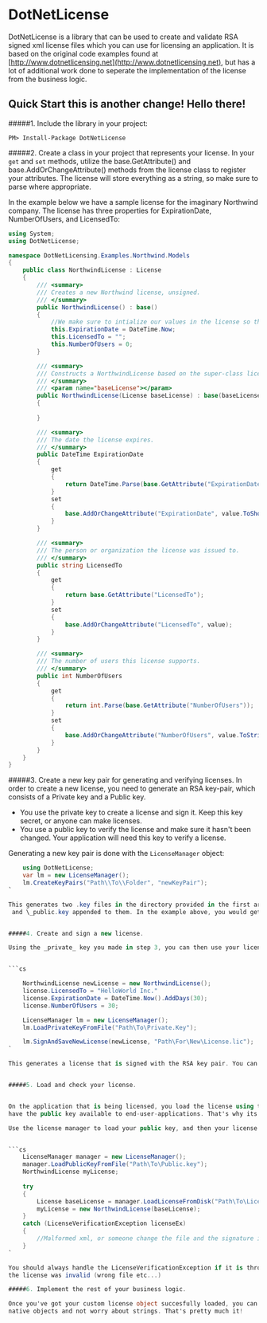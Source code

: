 # DotNetLicense

DotNetLicense is a library that can be used to create and validate RSA signed xml license files which you can use for licensing an application.
 It is based on the original code examples found at [http://www.dotnetlicensing.net](http://www.dotnetlicensing.net), but has a lot of additional work done to seperate the implementation of the license from
the business logic. 

## Quick Start this is another change! Hello there!

#####1. Include the library in your project:

`PM> Install-Package DotNetLicense`

#####2. Create a class in your project that represents your license.
 In your `get` and `set` methods, utilize the base.GetAttribute() and base.AddOrChangeAttribute() methods from the
    license class to register your attributes. The license will store everything as a string, so make sure to parse where appropriate. 

In the example below we have a sample license for the imaginary Northwind company. The license has three properties for ExpirationDate, NumberOfUsers, and LicensedTo:

```cs
using System;
using DotNetLicense;

namespace DotNetLicensing.Examples.Northwind.Models
{
    public class NorthwindLicense : License
    {
        /// <summary>
        /// Creates a new Northwind license, unsigned. 
        /// </summary>
        public NorthwindLicense() : base()
        {
            //We make sure to intialize our values in the license so that we have base values. 
            this.ExpirationDate = DateTime.Now;
            this.LicensedTo = "";
            this.NumberOfUsers = 0;
        }

        /// <summary>
        /// Constructs a NorthwindLicense based on the super-class license returned from DotNetLicense.LicenseManager
        /// </summary>
        /// <param name="baseLicense"></param>
        public NorthwindLicense(License baseLicense) : base(baseLicense.ToXml())
        {
         
        }

        /// <summary>
        /// The date the license expires. 
        /// </summary>
        public DateTime ExpirationDate
        {
            get
            {
                return DateTime.Parse(base.GetAttribute("ExpirationDate"));
            }
            set
            {
                base.AddOrChangeAttribute("ExpirationDate", value.ToShortDateString());
            }
        }

        /// <summary>
        /// The person or organization the license was issued to.
        /// </summary>
        public string LicensedTo
        {
            get
            {
                return base.GetAttribute("LicensedTo");
            }
            set
            {
                base.AddOrChangeAttribute("LicensedTo", value);
            }
        }

        /// <summary>
        /// The number of users this license supports. 
        /// </summary>
        public int NumberOfUsers
        {
            get
            {
                return int.Parse(base.GetAttribute("NumberOfUsers"));
            }
            set
            {
                base.AddOrChangeAttribute("NumberOfUsers", value.ToString());
            }
        }
    }
}
```
#####3. Create a new key pair for generating and verifying licenses. 
In order to create a new license, you need to generate an RSA key-pair, which consists of a Private key and a Public key.   
- You use the private key to create a license and sign it. Keep this key secret, or anyone can make licenses. 
- You use a public key to verify the license and make sure it hasn't been changed. Your application will need this key to verify a license.  

Generating a new key pair is done with the `LicenseManager` object: 
```cs
    using DotNetLicense;
    var lm = new LicenseManager();
    lm.CreateKeyPairs("Path\\To\\Folder", "newKeyPair");
`

This generates two .key files in the directory provided in the first argument. They will have the name given in the second argument, with _private.key
 and \_public.key appended to them. In the example above, you would get newKeyPair\_private.key and newKeyPair\_public.key. 


#####4. Create and sign a new license.

Using the _private_ key you made in step 3, you can then use your license class and the license manager to create a new license: 


```cs

    NorthwindLicense newLicense = new NorthwindLicense();
    license.LicensedTo = "HelloWorld Inc."
    license.ExpirationDate = DateTime.Now().AddDays(30);
    license.NumberOfUsers = 30;    

    LicenseManager lm = new LicenseManager();
    lm.LoadPrivateKeyFromFile("Path\To\Private.Key");

    lm.SignAndSaveNewLicense(newLicense, "Path\For\New\License.lic");
`

This generates a license that is signed with the RSA key pair. You can send this license to the end user or otherwise use your license. 


#####5. Load and check your license. 


On the application that is being licensed, you load the license using the _public_ key from your keypair. You'll need to bundle or otherwise
have the public key available to end-user-applications. That's why its called public! 

Use the license manager to load your public key, and then your license: 


```cs
    LicenseManager manager = new LicenseManager();
    manager.LoadPublicKeyFromFile("Path\To\Public.key");
    NorthwindLicense myLicense;
    
    try
    {
        License baseLicense = manager.LoadLicenseFromDisk("Path\To\License.lic");
        myLicense = new NorthwindLicense(baseLicense);
    }
    catch (LicenseVerificationException licenseEx)
    {
        //Malformed xml, or someone change the file and the signature is failing. 
    }
`

You should always handle the LicenseVerificationException if it is thrown, as that indicates the license was changed or
the license was invalid (wrong file etc...)

#####6. Implement the rest of your business logic. 

Once you've got your custom license object succesfully loaded, you can check for number of users / expiration date as needed using C# 
native objects and not worry about strings. That's pretty much it! 


